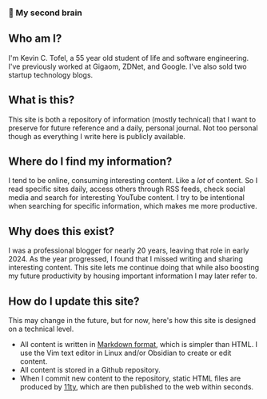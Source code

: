 ### 🧠 My second brain

## Who am I?

I'm Kevin C. Tofel, a 55 year old student of life and software engineering. I've previously worked at Gigaom, ZDNet, and Google. I've also sold two startup technology blogs.

## What is this?

This site is both a repository of information (mostly technical) that I want to preserve for future reference and a daily, personal journal. Not too personal though as everything I write here is publicly available.

## Where do I find my information?

I tend to be online, consuming interesting content. Like a *lot* of content. So I read specific sites daily, access others through RSS feeds, check social media and search for interesting YouTube content. I try to be intentional when searching for specific information, which makes me more productive.

## Why does this exist?

I was a professional blogger for nearly 20 years, leaving that role in early 2024. As the year progressed, I found that I missed writing and sharing interesting content. This site lets me continue doing that while also boosting my future productivity by housing important information I may later refer to.

## How do I update this site?

This may change in the future, but for now, here's how this site is designed on a technical level.

- All content is written in [Markdown format](https://en.wikipedia.org/wiki/Markdown), which is simpler than HTML. I use the Vim text editor in Linux and/or Obsidian to create or edit content.
- All content is stored in a Github repository.
- When I commit new content to the repository, static HTML files are produced by [11ty](https://www.11ty.dev/), which are then published to the web within seconds.
